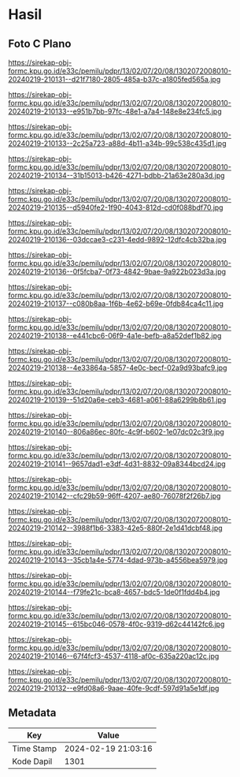 # Hasil

## Foto C Plano

https://sirekap-obj-formc.kpu.go.id/e33c/pemilu/pdpr/13/02/07/20/08/1302072008010-20240219-210131--d21f7180-2805-485a-b37c-a1805fed565a.jpg

https://sirekap-obj-formc.kpu.go.id/e33c/pemilu/pdpr/13/02/07/20/08/1302072008010-20240219-210133--e951b7bb-97fc-48e1-a7a4-148e8e234fc5.jpg

https://sirekap-obj-formc.kpu.go.id/e33c/pemilu/pdpr/13/02/07/20/08/1302072008010-20240219-210133--2c25a723-a88d-4b11-a34b-99c538c435d1.jpg

https://sirekap-obj-formc.kpu.go.id/e33c/pemilu/pdpr/13/02/07/20/08/1302072008010-20240219-210134--31b15013-b426-4271-bdbb-21a63e280a3d.jpg

https://sirekap-obj-formc.kpu.go.id/e33c/pemilu/pdpr/13/02/07/20/08/1302072008010-20240219-210135--d5940fe2-1f90-4043-812d-cd0f088bdf70.jpg

https://sirekap-obj-formc.kpu.go.id/e33c/pemilu/pdpr/13/02/07/20/08/1302072008010-20240219-210136--03dccae3-c231-4edd-9892-12dfc4cb32ba.jpg

https://sirekap-obj-formc.kpu.go.id/e33c/pemilu/pdpr/13/02/07/20/08/1302072008010-20240219-210136--0f5fcba7-0f73-4842-9bae-9a922b023d3a.jpg

https://sirekap-obj-formc.kpu.go.id/e33c/pemilu/pdpr/13/02/07/20/08/1302072008010-20240219-210137--c080b8aa-1f6b-4e62-b69e-0fdb84ca4c11.jpg

https://sirekap-obj-formc.kpu.go.id/e33c/pemilu/pdpr/13/02/07/20/08/1302072008010-20240219-210138--e441cbc6-06f9-4a1e-befb-a8a52def1b82.jpg

https://sirekap-obj-formc.kpu.go.id/e33c/pemilu/pdpr/13/02/07/20/08/1302072008010-20240219-210138--4e33864a-5857-4e0c-becf-02a9d93bafc9.jpg

https://sirekap-obj-formc.kpu.go.id/e33c/pemilu/pdpr/13/02/07/20/08/1302072008010-20240219-210139--51d20a6e-ceb3-4681-a061-88a6299b8b61.jpg

https://sirekap-obj-formc.kpu.go.id/e33c/pemilu/pdpr/13/02/07/20/08/1302072008010-20240219-210140--806a86ec-80fc-4c9f-b602-1e07dc02c3f9.jpg

https://sirekap-obj-formc.kpu.go.id/e33c/pemilu/pdpr/13/02/07/20/08/1302072008010-20240219-210141--9657dad1-e3df-4d31-8832-09a8344bcd24.jpg

https://sirekap-obj-formc.kpu.go.id/e33c/pemilu/pdpr/13/02/07/20/08/1302072008010-20240219-210142--cfc29b59-96ff-4207-ae80-76078f2f26b7.jpg

https://sirekap-obj-formc.kpu.go.id/e33c/pemilu/pdpr/13/02/07/20/08/1302072008010-20240219-210142--3988f1b6-3383-42e5-880f-2e1d41dcbf48.jpg

https://sirekap-obj-formc.kpu.go.id/e33c/pemilu/pdpr/13/02/07/20/08/1302072008010-20240219-210143--35cb1a4e-5774-4dad-973b-a4556bea5979.jpg

https://sirekap-obj-formc.kpu.go.id/e33c/pemilu/pdpr/13/02/07/20/08/1302072008010-20240219-210144--f79fe21c-bca8-4657-bdc5-1de0f1fdd4b4.jpg

https://sirekap-obj-formc.kpu.go.id/e33c/pemilu/pdpr/13/02/07/20/08/1302072008010-20240219-210145--615bc046-0578-4f0c-9319-d62c44142fc6.jpg

https://sirekap-obj-formc.kpu.go.id/e33c/pemilu/pdpr/13/02/07/20/08/1302072008010-20240219-210146--67f4fcf3-4537-4118-af0c-635a220ac12c.jpg

https://sirekap-obj-formc.kpu.go.id/e33c/pemilu/pdpr/13/02/07/20/08/1302072008010-20240219-210132--e9fd08a6-9aae-40fe-9cdf-597d91a5e1df.jpg


## Metadata

| Key        | Value               |
| ---------- | ------------------- |
| Time Stamp | 2024-02-19 21:03:16 |
| Kode Dapil | 1301                |



